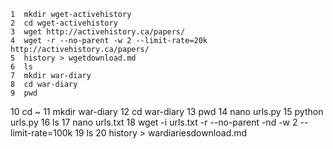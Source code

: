     1  mkdir wget-activehistory
    2  cd wget-activehistory
    3  wget http://activehistory.ca/papers/
    4  wget -r --no-parent -w 2 --limit-rate=20k http://activehistory.ca/papers/
    5  history > wgetdownload.md
    6  ls
    7  mkdir war-diary
    8  cd war-diary
    9  pwd
   10  cd ~
   11  mkdir war-diary
   12  cd war-diary
   13  pwd
   14  nano urls.py
   15  python urls.py
   16  ls
   17  nano urls.txt
   18  wget -i urls.txt -r --no-parent -nd -w 2 --limit-rate=100k
   19  ls
   20  history > wardiariesdownload.md
